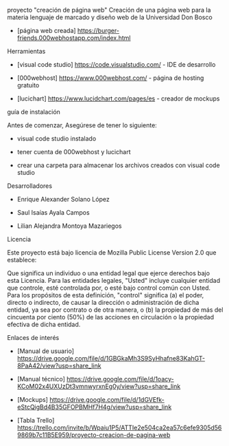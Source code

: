 proyecto "creación de página web"
Creación de una página web para la materia lenguaje de marcado y diseño web de la Universidad Don Bosco

- [página web creada] https://burger-friends.000webhostapp.com/index.html

Herramientas

- [visual code studio] https://code.visualstudio.com/ - IDE de desarrollo

- [000webhost] https://www.000webhost.com/ - página de hosting gratuito

- [lucichart] https://www.lucidchart.com/pages/es - creador de mockups

guía de instalación

Antes de comenzar, Asegúrese de tener lo siguiente:

- visual code studio instalado

- tener cuenta de 000webhost y lucichart

- crear una carpeta para almacenar los archivos creados con visual code studio

Desarrolladores

- Enrique Alexander Solano López

- Saul Isaías Ayala Campos

- Lilian Alejandra Montoya Mazariegos

Licencia

Este proyecto está bajo licencia de Mozilla Public License Version 2.0 que establece:

Que significa un individuo o una entidad legal que ejerce derechos bajo esta Licencia. Para las entidades legales, "Usted" incluye cualquier entidad que controle, esté controlada por, o esté bajo control común con Usted. Para los propósitos de esta definición, "control" significa (a) el poder, directo o indirecto, de causar la dirección o administración de dicha entidad, ya sea por contrato o de otra manera, o (b) la propiedad de más del cincuenta por ciento (50%) de las acciones en circulación o la propiedad efectiva de dicha entidad.

Enlaces de interés

- [Manual de usuario] https://drive.google.com/file/d/1GBGkaMh3S9SyHhafne83KahGT-8PaA42/view?usp=share_link

- [Manual técnico] https://drive.google.com/file/d/1oacy-KCoM02x4UXUzDt3vmnwyrxnEg0y/view?usp=share_link

- [Mockups] https://drive.google.com/file/d/1dGVEfk-eStcQigBd4B35GFOPBMHf7H4g/view?usp=share_link

- [Tabla Trello] https://trello.com/invite/b/Wpaiu1P5/ATTIe2e504ca2ea57c6efe9305d569869b7c11B5E959/proyecto-creacion-de-pagina-web
